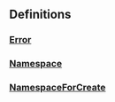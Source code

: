
<a name="definitions"></a>
## Definitions

<a name="ref-error"></a>
### [Error](definitions/Error.md#error)

<a name="ref-namespace"></a>
### [Namespace](definitions/Namespace.md#namespace)

<a name="ref-namespaceforcreate"></a>
### [NamespaceForCreate](definitions/NamespaceForCreate.md#namespaceforcreate)


